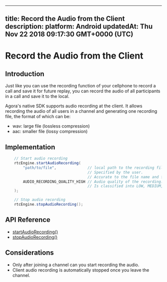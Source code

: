 
---
title: Record the Audio from the Client
description: 
platform: Android
updatedAt: Thu Nov 22 2018 09:17:30 GMT+0000 (UTC)
---
# Record the Audio from the Client
## Introduction

Just like you can use the recording function of your cellphone to record a call and save it for future replay, you can record the audio of all participants in a call and save it to the local.

Agora's native SDK supports audio recording at the client. It allows recording the audio of all users in a channel and generating one recording file, the format of which can be: 

- wav: large file (lossless compression)
- aac: smaller file (lossy compression)

## Implementation


```Java
	// Start audio recording
	rtcEngine.startAudioRecording(
		"path/to/file",              // local path to the recording file. 
		                             // Specified by the user.
								     // Accurate to the file name and format.
		AUDIO_RECORDING_QUALITY_HIGH // Audio quality of the recording. 
		                             // Is classified into LOW, MEDIUM, and HIGH.
	);

	// Stop audio recording
	rtcEngine.stopAudioRecording();
```

## API Reference

- [startAudioRecording()](https://docs.agora.io/en/Video/API%20Reference/java/classio_1_1agora_1_1rtc_1_1_rtc_engine.html#a44744695d723b7d18c704a57f828cddb)
- [stopAudioRecording()](https://docs.agora.io/en/Video/API%20Reference/java/classio_1_1agora_1_1rtc_1_1_rtc_engine.html#a2d751055a21611b3cf99fe39d24bb1a0)

## Considerations

- Only after joining a channel can you start recording the audio.
- Client audio recording is automatically stopped once you leave the channel. 
